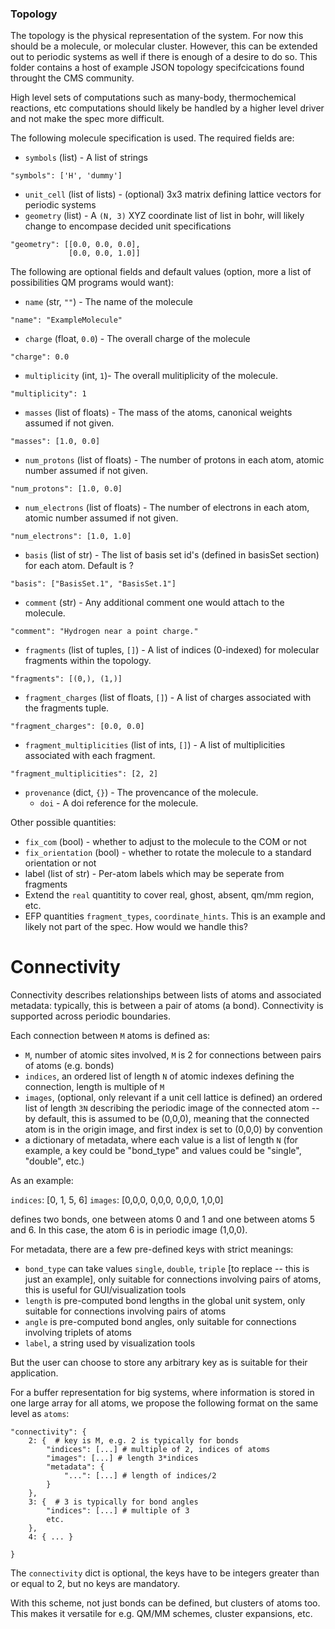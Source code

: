 ### Topology

The topology is the physical representation of the system. For now this should
be a molecule, or molecular cluster. However, this can be extended out to
periodic systems as well if there is enough of a desire to do so. This folder
contains a host of example JSON topology specifcications found throught the CMS community.

High level sets of computations such as many-body, thermochemical reactions, etc computations
should likely be handled by a higher level driver and not make the spec more difficult.

The following molecule specification is used. The required fields are:

  - `symbols` (list) - A list of strings

```
"symbols": ['H', 'dummy']
```

  - `unit_cell` (list of lists) - (optional) 3x3 matrix defining lattice vectors for periodic systems
  - `geometry` (list) - A `(N, 3)` XYZ coordinate list of list in bohr, will likely change to encompase decided unit specifications

```
"geometry": [[0.0, 0.0, 0.0],
             [0.0, 0.0, 1.0]]
```

The following are optional fields and default values (option, more a list of possibilities QM programs would want):

  - `name` (str, `""`) - The name of the molecule

```
"name": "ExampleMolecule"
```

  - `charge` (float, `0.0`) - The overall charge of the molecule

```
"charge": 0.0
```

  - `multiplicity` (int, `1`)- The overall mulitiplicity of the molecule.

```
"multiplicity": 1
```

  - `masses` (list of floats) - The mass of the atoms, canonical weights assumed if not given.

```
"masses": [1.0, 0.0]
```

  - `num_protons` (list of floats) - The number of protons in each atom, atomic number assumed if not given.

```
"num_protons": [1.0, 0.0]
```

  - `num_electrons` (list of floats) - The number of electrons in each atom, atomic number assumed if not given.

```
"num_electrons": [1.0, 1.0]
```

  - `basis` (list of str) - The list of basis set id's (defined in basisSet section) for each atom. Default is ?

```
"basis": ["BasisSet.1", "BasisSet.1"]
```

  - `comment` (str) - Any additional comment one would attach to the molecule.

```
"comment": "Hydrogen near a point charge."
```

  - `fragments` (list of tuples, `[]`) - A list of indices (0-indexed) for molecular fragments within the topology.

```
"fragments": [(0,), (1,)]
```

  - `fragment_charges` (list of floats, `[]`) - A list of charges associated with the fragments tuple.

```
"fragment_charges": [0.0, 0.0]
```

  - `fragment_multiplicities` (list of ints, `[]`) - A list of multiplicities associated with each fragment.

```
"fragment_multiplicities": [2, 2]
```

  - `provenance` (dict, `{}`) - The provencance of the molecule.
    - `doi` - A doi reference for the molecule.

Other possible quantities:
  - `fix_com` (bool) - whether to adjust to the molecule to the COM or not
  - `fix_orientation` (bool) - whether to rotate the molecule to a standard orientation or not
  - label (list of str) - Per-atom labels which may be seperate from fragments
  - Extend the `real` quantitity to cover real, ghost, absent, qm/mm region, etc.
  - EFP quantities `fragment_types`, `coordinate_hints`. This is an example and likely not part of the spec. How would we handle this? 

# Connectivity

Connectivity describes relationships between lists of atoms and associated metadata: typically, this is between a pair of atoms (a bond). Connectivity is supported across periodic boundaries.

Each connection between `M` atoms is defined as:

* `M`, number of atomic sites involved, `M` is 2 for connections between pairs of atoms (e.g. bonds)
* `indices`, an ordered list of length `N` of atomic indexes defining the connection, length is multiple of `M`
* `images`, (optional, only relevant if a unit cell lattice is defined) an ordered list of length `3N` describing the periodic image of the connected atom -- by default, this is assumed to be (0,0,0), meaning that the connected atom is in the origin image, and first index is set to (0,0,0) by convention
* a dictionary of metadata, where each value is a list of length `N` (for example, a key could be "bond_type" and values could be "single", "double", etc.)

As an example:

`indices`: [0, 1, 5, 6]
`images`: [0,0,0, 0,0,0, 0,0,0, 1,0,0]

defines two bonds, one between atoms 0 and 1 and one between atoms 5 and 6. In this case, the atom 6 is in periodic image (1,0,0).

For metadata, there are a few pre-defined keys with strict meanings:

* `bond_type` can take values `single`, `double`, `triple` [to replace -- this is just an example], only suitable for connections involving pairs of atoms, this is useful for GUI/visualization tools
* `length` is pre-computed bond lengths in the global unit system, only suitable for connections involving pairs of atoms
* `angle` is pre-computed bond angles, only suitable for connections involving triplets of atoms
* `label`, a string used by visualization tools

But the user can choose to store any arbitrary key as is suitable for their application.

For a buffer representation for big systems, where information is stored in one large array for all atoms, we propose the following format on the same level as `atoms`:

```
"connectivity": {
	2: {  # key is M, e.g. 2 is typically for bonds
		"indices": [...] # multiple of 2, indices of atoms
		"images": [...] # length 3*indices
		"metadata": {
			"...": [...] # length of indices/2
		}
	},
	3: {  # 3 is typically for bond angles
		"indices": [...] # multiple of 3
		etc.
	},
	4: { ... }
	
}
```

The `connectivity` dict is optional, the keys have to be integers greater than or equal to 2, but no keys are mandatory.

With this scheme, not just bonds can be defined, but clusters of atoms too. This makes it versatile for e.g. QM/MM schemes, cluster expansions, etc.
